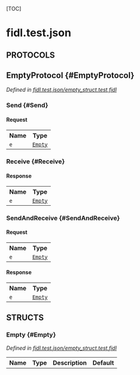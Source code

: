 [TOC]

# fidl.test.json


## **PROTOCOLS**

## EmptyProtocol {#EmptyProtocol}
*Defined in [fidl.test.json/empty_struct.test.fidl](https://fuchsia.googlesource.com/fuchsia/+/master/empty_struct.test.fidl#6)*


### Send {#Send}


#### Request
<table>
    <tr><th>Name</th><th>Type</th></tr>
    <tr>
            <td><code>e</code></td>
            <td>
                <code><a class='link' href='#Empty'>Empty</a></code>
            </td>
        </tr></table>



### Receive {#Receive}




#### Response
<table>
    <tr><th>Name</th><th>Type</th></tr>
    <tr>
            <td><code>e</code></td>
            <td>
                <code><a class='link' href='#Empty'>Empty</a></code>
            </td>
        </tr></table>

### SendAndReceive {#SendAndReceive}


#### Request
<table>
    <tr><th>Name</th><th>Type</th></tr>
    <tr>
            <td><code>e</code></td>
            <td>
                <code><a class='link' href='#Empty'>Empty</a></code>
            </td>
        </tr></table>


#### Response
<table>
    <tr><th>Name</th><th>Type</th></tr>
    <tr>
            <td><code>e</code></td>
            <td>
                <code><a class='link' href='#Empty'>Empty</a></code>
            </td>
        </tr></table>



## **STRUCTS**

### Empty {#Empty}
*Defined in [fidl.test.json/empty_struct.test.fidl](https://fuchsia.googlesource.com/fuchsia/+/master/empty_struct.test.fidl#3)*



<table>
    <tr><th>Name</th><th>Type</th><th>Description</th><th>Default</th></tr>
</table>













